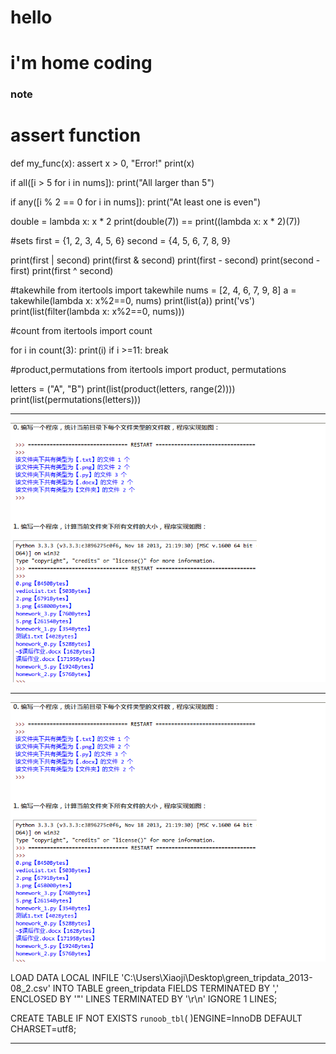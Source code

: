 # hello

# i'm home coding

### note

 # assert function
 def my_func(x):
 	assert x > 0, "Error!"
	print(x)

if all([i > 5 for i in nums]):
   print("All larger than 5")

if any([i % 2 == 0 for i in nums]):
   print("At least one is even")

double = lambda x: x * 2
print(double(7)) == print((lambda x: x * 2)(7))


#sets
first = {1, 2, 3, 4, 5, 6}
second = {4, 5, 6, 7, 8, 9}

print(first | second)
print(first & second)
print(first - second)
print(second - first)
print(first ^ second)

#takewhile
from itertools import takewhile
nums = [2, 4, 6, 7, 9, 8]
a = takewhile(lambda x: x%2==0, nums)
print(list(a))
print('vs')
print(list(filter(lambda x: x%2==0, nums)))

#count
from itertools import count

for i in count(3):
  print(i)
  if i >=11:
    break

#product,permutations
from itertools import product, permutations

letters = ("A", "B")
print(list(product(letters, range(2))))
print(list(permutations(letters))) 

----------------------------------------

![photo_test](https://raw.githubusercontent.com/junzhu-github/python_code/master/pic/1.png)

----------------------------------------

![a](https://github.com/junzhu-github/python_code/blob/master/pic/1.png?raw=true)

LOAD DATA LOCAL INFILE 'C:\\Users\\Xiaoji\\Desktop\\green_tripdata_2013-08_2.csv' INTO TABLE green_tripdata
FIELDS TERMINATED BY ',' 
ENCLOSED BY '"' 
LINES TERMINATED BY '\r\n'
IGNORE 1 LINES;

CREATE TABLE IF NOT EXISTS `runoob_tbl`(
)ENGINE=InnoDB DEFAULT CHARSET=utf8;

___